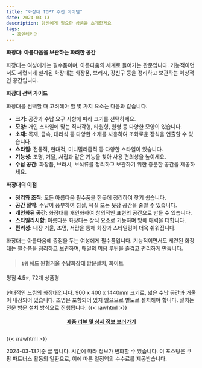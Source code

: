 ```yaml
---
title: "화장대 TOP7 추천 아이템"
date: 2024-03-13
description: 당신에게 필요한 상품을 소개할게요
tags:
  - 홈인테리어
---
```

**화장대: 아름다움을 보관하는 화려한 공간**

화장대는 여성에게는 필수품이며, 아름다움의 세계로 들어가는 관문입니다. 기능적이면서도 세련되게 설계된 화장대는 화장품, 브러시, 장신구 등을 정리하고 보관하는 이상적인 공간입니다.

**화장대 선택 가이드**

화장대를 선택할 때 고려해야 할 몇 가지 요소는 다음과 같습니다.

* **크기:** 공간과 수납 요구 사항에 따라 크기를 선택하세요.
* **모양:** 개인 스타일에 맞는 직사각형, 타원형, 원형 등 다양한 모양이 있습니다.
* **소재:** 목재, 금속, 대리석 등 다양한 소재를 사용하여 조화로운 장식을 연출할 수 있습니다.
* **스타일:** 전통적, 현대적, 미니멀리즘적 등 다양한 스타일이 있습니다.
* **기능성:** 조명, 거울, 서랍과 같은 기능을 찾아 사용 편의성을 높이세요.
* **수납 공간:** 화장품, 브러시, 보석류를 정리하고 보관하기 위한 충분한 공간을 제공하세요.

**화장대의 이점**

* **정리와 조직:** 모든 아름다움 필수품을 한곳에 정리하여 찾기 쉽습니다.
* **공간 절약:** 수납이 풍부하여 침실, 욕실 또는 옷장 공간을 줄일 수 있습니다.
* **개인화된 공간:** 화장대를 개인화하여 창의적인 표현의 공간으로 만들 수 있습니다.
* **스타일리시함:** 아름다운 화장대는 장식 요소로 기능하며 방에 매력을 더합니다.
* **편리성:** 내장 거울, 조명, 서랍을 통해 화장과 스타일링이 더욱 쉬워집니다.

화장대는 아름다움에 중점을 두는 여성에게 필수품입니다. 기능적이면서도 세련된 화장대는 필수품을 정리하고 보관하며, 매일의 미용 루틴을 즐겁고 편리하게 만듭니다.
>#### `1위` 쉐드 원형거울 수납화장대 방문설치, 화이트
평점 4.5⭐, 72개 상품평

현대적인 느낌의 화장대입니다. 900 x 400 x 1440mm 크기로, 넓은 수납 공간과 거울이 내장되어 있습니다. 조명은 포함되어 있지 않으므로 별도로 설치해야 합니다. 설치는 전문 방문 설치 방식으로 진행됩니다.
{{< rawhtml >}}<div class="toc" style="text-align: center; height: 50px; line-height: 2;"><p><b><a href="https://link.coupang.com/re/AFFSDP?lptag=AF5033054&pageKey=6825257053&itemId=16188914065&vendorItemId=83384105261&traceid=V0-153-060321c1a659cadd&clickBeacon=YOLxub0mOmHhv4m_YC-S997gqW62zffJjtKwFkDq145yjuCQ0ymWPD-8WTWQXO1qCe1upoG4mIKswNh6mbr1xIRrrzV76S4Xt3PEjJxPyEsGu-EniduZVx_lPd0sW22xqLclQJYsxffZGum1t1jw0RxyHsQnDZDS6HzkecGNr2QQHkPniJ5IGV5_JuiiuHnE8iwiuq8Q4QmLZkif9MBh1cKAviFHcMlQosuGanF56_KjpYv_WfNsmOPuhvn-5igZ3lXuwIPI4NBQLNRXFjLb43sKOHavsI1L_oSDP4t8K8U7QYhCWeAxtReVZZyJhHjsPk7lyUlfQLPafanTOyYWuu654S-5QXDarwh5vOpMyLkadW9P5Wsrb21of6gtwBYfq56QOxKFF_tYg4INfSiT7fNQVu7zJzcdpzahM4ye3RaWEMEBevyiGKROr5ODz36niIz1i_JuAE72Twi9P8IA08KT2dSrDlBs2y-l1ySIfMqqlzbkzACaSHf6h_GUigNW-XFG8xa7iOfuqhs8K3kGRUDCzZC8zcQnmfeTKtHwIkll9SFOhuwAsX2ots9TGzgn_SfvuePAAyKdvZoyIvzN5worB8zrzgwfzj-hoPM3-6MUiMrx7BWdtTIWEepl_edsGVVZ5hOxB3P95dziKE0iSkIRRpI6Pme1JjVNBAlklo-_0V0NxYm0CMSGhLPcrO45QMK0APqvVZ4TVVFx7GXVr1ttFwoqWMDOsdRaP12WanrPhnA8AVdMX2W_HstdqEwEsENuK_e3ml5DafJd5H2nV9hdVbO6lBz6F6woPVd5UsGPQfJ96q6wfXUTCj_6FtJ5Mu94pwWbWbw2IZCZ9Cvx3d7sFH42o7Q85eGSiUSnsKLTom6_FwAWH-7DcuWshaTbxFNvgfKUCJvuBIpezW28FfN9lh4Lug4XZ5Wobu9VjCHPW4H_c66K&requestid=20240313172536495150578239&token=31850C%7CMIXED">제품 리뷰 및 상세 정보 보러가기</a></b><br></p> </div>{{< /rawhtml >}}

2024-03-13기준 글 입니다. 시간에 따라 정보가 변화할 수 있습니다.
이 포스팅은 쿠팡 파트너스 활동의 일환으로, 이에 따른 일정액의 수수료를 제공받습니다.